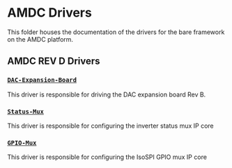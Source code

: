 # AMDC Drivers

This folder houses the documentation of the drivers for the bare framework on the AMDC platform.

## AMDC REV D Drivers

### [`DAC-Expansion-Board`](DAC-Expansion-Board.md)

This driver is responsible for driving the DAC expansion board Rev B.

### [`Status-Mux`](Status-Mux.md)

This driver is responsible for configuring the inverter status mux IP core

### [`GPIO-Mux`](GPIO-Mux.md)

This driver is responsible for configuring the IsoSPI GPIO mux IP core
